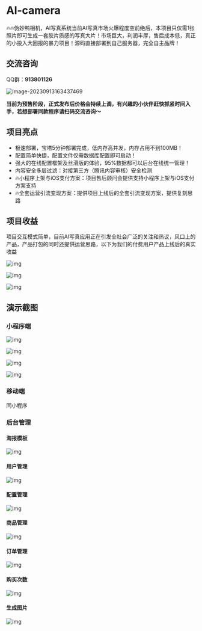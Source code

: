 # AI-camera
🔥🔥伪妙鸭相机，AI写真系统当前AI写真市场火爆程度空前绝后，本项目只仅需1张照片即可生成一套胶片质感的写真大片！市场巨大，利润丰厚，售后成本低，真正的小投入大回报的暴力项目！源码直接部署到自己服务器，完全自主品牌！

## 交流咨询

QQ群：**913801126**

![image-20230913163437469](https://qyncdn.heipig.com/zhisui-public/image-20230913163437469.png)

**当前为预售阶段，正式发布后价格会持续上调，有兴趣的小伙伴赶快抓紧时间入手，若想部署同款程序请扫码交流咨询～**

## 项目亮点

-  极速部署，宝塔5分钟部署完成，低内存高并发，内存占用不到100MB！
-  配置简单快捷，配置文件仅需数据库配置即可启动！
- 强大的在线配置框架及丝滑版的体验，95%数据都可以后台在线统一管理！
-  内容安全多层过滤：对接第三方（腾讯内容审核）安全检测
- 🔥小程序上架与iOS支付方案：项目售后顾问会提供支持小程序上架与iOS支付方案支持
- 🔥全套运营引流变现方案：提供项目上线后的全套引流变现方案，提供复刻思路

## 项目收益

项目交互模式简单，目前AI写真应用正在引发全社会广泛的关注和热议，风口上的产品，产品打包的同时还提供运营思路，以下为我们的付费用户产品上线后的真实收益

![img](https://qyncdn.heipig.com/zhisui-public/(null)-20230913163702931.(null))



![img](https://qyncdn.heipig.com/zhisui-public/(null)-20230913163716025.(null))

![img](https://qyncdn.heipig.com/zhisui-public/(null)-20230913163710076.(null))

## 演示截图

### 小程序端

![img](https://bxcyz11g0fg.feishu.cn/space/api/box/stream/download/asynccode/?code=OTlkYjkwZGRmYjY0YjU2OGY0Nzk3MTdjMTE0MjBlNmNfdmdBWU9McXYzQ3FMbHhVc0dMaTRnbXltdXp3T2ZralRfVG9rZW46UkZSMGJOdTlXbzhEcnF4ZDJydGNiZ0NQbnhjXzE2OTQ1OTQxMTA6MTY5NDU5NzcxMF9WNA)

![img](https://bxcyz11g0fg.feishu.cn/space/api/box/stream/download/asynccode/?code=MDg2YzUyMDM1YmJjMWJkODhmOTg2ZWU3NDdlZDVhMzBfZ3E1TVc5Qk51eGdSQnVvcllyME9UdVJiQ1ltUGZzRXJfVG9rZW46UTIzZGJGZThlb2ttaGd4cWt1R2NMYmVCbm1iXzE2OTQ1OTQxMTA6MTY5NDU5NzcxMF9WNA)

![img](https://bxcyz11g0fg.feishu.cn/space/api/box/stream/download/asynccode/?code=MjBiMGU3ODY1ZWMyYzA2ZTcyNGQ0ZGMzYTg1OTMzNGVfR0tqeVVQdVV4dnJ4eXpGRFFESFdtMEJaVWJNUkFsajlfVG9rZW46UXVvRWJNSWc3b0RPaVh4Y21ERmNLUGFPblNnXzE2OTQ1OTQxMTA6MTY5NDU5NzcxMF9WNA)

![img](https://bxcyz11g0fg.feishu.cn/space/api/box/stream/download/asynccode/?code=YjAzZjQ2NzZjYTUwNTRmNjJjNjU0MGYzZDA2NGU0ZjVfWFV2YzhGb1RYd29FTmdZRTNUeTA3NGpkSDJMaTRiRlhfVG9rZW46TlNldmJDS0h4bzZqeXV4dFN4emMzQ3RTbmFkXzE2OTQ1OTQxMTA6MTY5NDU5NzcxMF9WNA)

### 移动端

同小程序

### 后台管理

#### 海报模板

![img](https://bxcyz11g0fg.feishu.cn/space/api/box/stream/download/asynccode/?code=OWRiNDUxYTkxNGZiYTVhZDJhMGFjYWVmMDc5NDYyNDRfNTdUaTdqd1pvZ2NaUVVUNkMySGRhRnJvQnpYcWxFdWFfVG9rZW46U0xRT2JvMnkyb0Nzd254ODRnMGN2bW16bjJiXzE2OTQ1OTQxMTA6MTY5NDU5NzcxMF9WNA)

#### 用户管理

![img](https://bxcyz11g0fg.feishu.cn/space/api/box/stream/download/asynccode/?code=ODZmOTc0MDFlOGQwMjg5ZGI0YTE0ODlkYTAxNjA0N2RfUzlGRU1VMnh2R2RSR3RNMWU0cTBBbmVrcHRXTGpTTDhfVG9rZW46RGdZS2JmME9Qb0VwNE14eGdvb2NKeXJXbmZkXzE2OTQ1OTQxMTA6MTY5NDU5NzcxMF9WNA)

#### 配置管理

![img](https://bxcyz11g0fg.feishu.cn/space/api/box/stream/download/asynccode/?code=ZTkwNzY4MTEzMTg3NmE3Y2JlMWUwOGI3Y2RkZjQwNDVfREd6elVBZmMxUjBUcUZQcjd4VVg0djExS1lyTnZBOFdfVG9rZW46RDJBWmJWVkxKbzVDV1h4RU1xTmNBOGIybkpnXzE2OTQ1OTQxMTA6MTY5NDU5NzcxMF9WNA)

#### 商品管理

![img](https://bxcyz11g0fg.feishu.cn/space/api/box/stream/download/asynccode/?code=MzEzMmVkYWQ1OTg0YTI2NjJjMzY3YTNjYTQ2NWNmOWZfcTlQVTZmQTViZmdCbzZHM0NyMzk3Zkh1SUlGb09LcnhfVG9rZW46SWxxbmJiWGdwbzZGUjB4clB6VmNNWDc2bndlXzE2OTQ1OTQxMTA6MTY5NDU5NzcxMF9WNA)

#### 订单管理

![img](https://bxcyz11g0fg.feishu.cn/space/api/box/stream/download/asynccode/?code=OWZiMGY3OTIzZWNmMTZkZmExZWIxNDljOTBiOWE5NDhfekRDSXphSWtONGFWWFV1RWNsNnpYVGRxc2NiMFloWmRfVG9rZW46TGxpZWJPSkE3b3FXTUt4MnZGR2M2UWJQbmRmXzE2OTQ1OTQxMTA6MTY5NDU5NzcxMF9WNA)

#### 购买次数

![img](https://bxcyz11g0fg.feishu.cn/space/api/box/stream/download/asynccode/?code=Njk5ZTFlOTRjNDhiY2Q1YjVhOWY4YmRlMDQ2Yjk0NGZfbzlocWJoNFExTnFDUER3UDRNVVZMM0NHa3RpbjNNV0JfVG9rZW46SFJnbGIzVkcyb0VNbnV4emswaWNDS1JIbnFmXzE2OTQ1OTQxMTA6MTY5NDU5NzcxMF9WNA)

#### 生成图片

![img](https://bxcyz11g0fg.feishu.cn/space/api/box/stream/download/asynccode/?code=YjI5MzdkY2RkMjE5YTY3OTcwODNjZTA0YjUxODhiMjlfS2hiS2ttd0dTbXJET1d0SXNEcXFoMEtnNFI3TFc4M1RfVG9rZW46SUlsTmIxS2hMb3VvdEt4TDJ5OWNRUEQ3bkpmXzE2OTQ1OTQxMTA6MTY5NDU5NzcxMF9WNA)

